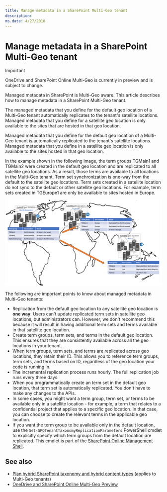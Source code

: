 ```yaml
---
title: Manage metadata in a SharePoint Multi-Geo tenant
description: 
ms.date: 4/27/2018
---
```


# Manage metadata in a SharePoint Multi-Geo tenant

> [!IMPORTANT] 
> OneDrive and SharePoint Online Multi-Geo is currently in preview and is subject to change.

Managed metadata in SharePoint is Multi-Geo aware. This article describes how to manage metadata in a SharePoint Multi-Geo tenant.

The managed metadata that you define for the default geo location of a Multi-Geo tenant automatically replicates to the tenant's satellite locations. Managed metadata that you define for a satellite geo location is only available to the sites that are hosted in that geo location.

Managed metadata that you define for the default geo location of a Multi-Geo tenant is automatically replicated to the tenant's satellite locations. Managed metadata that you define in a satellite geo location is only available to the sites hosted in that geo location.

In the example shown in the following image, the term groups TGMain1 and TGMain2 were created in the default geo location and are replicated to all satellite geo locations. As a result, those terms are available to all locations in the Multi-Geo tenant. Term set synchronization is one-way from the default to the satellite geo locations. Term sets created in a satellite location do not sync to the default or other satellite geo locations. For example, term sets created in TGEurope1 are only be available to sites hosted in Europe.

![world map showing a Mutli-Geo tenant with the default geo location in North America and satellite geo locations in Europe and Asia, and term groups syncing from the default to the satellite geo locations](media/multigeo/multigeomanagedmetadata_intro.png)

The following are important points to know about managed metadata in Multi-Geo tenants:

- Replication from the default geo location to any satellite geo location is **one way**. Users can't update  replicated term sets in satellite geo locations, but administrators can. However, we don't recommend this because it will result in having additional term sets and terms available in that satellite geo location.
- Create term groups, term sets, and terms in the default geo location. This ensures that they are consistently available across all the geo locations in your tenant.
- When term groups, term sets, and terms are replicated across geo locations, they retain their ID. This allows you to reference term groups, term sets, and terms based on ID, regardless of the geo location your code is running in.
- The incremental replication process runs hourly. The full replication job runs every three days.
- When you programmatically create an term set in the default geo location, that term set is automatically replicated. You don't have to make any changes to the APIs.
- In some cases, you might want a term group, term set, or terms to be available only in a satellite location - for example, a term that relates to a confidential project that applies to a specific geo location. In that case, you can choose to create the relevant terms in the applicable geo location. 
- If you want the term group to be available only in the default location, use the `Set-SPOTenantTaxonomyReplicationParameters` PowerShell cmdlet to explicitly specify which term groups from the default location are replicated. This cmdlet is part of the [SharePoint Online Management Shell](https://www.microsoft.com/en-us/download/confirmation.aspx?id=35588).


## See also

- [Plan hybrid SharePoint taxonomy and hybrid content types](https://support.office.com/en-us/article/Plan-hybrid-SharePoint-taxonomy-and-hybrid-content-types-71ae4d00-da98-407b-bee2-8d9972e1875c?ui=en-US&rs=en-US&ad=US) (applies to Multi-Geo tenants)
- [OneDrive and SharePoint Online Multi-Geo Preview](multigeo-introduction.md)